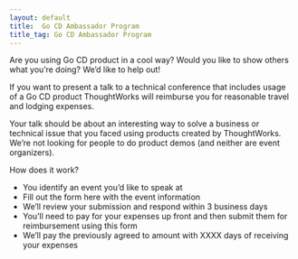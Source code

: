 ```yaml
---
layout: default
title:  Go CD Ambassador Program
title_tag: Go CD Ambassador Program
---
```


Are you using Go CD product in a cool way? Would you like to show others what you’re doing? We’d like to help out!

If you want to present a talk to a technical conference that includes usage of a Go CD product ThoughtWorks will reimburse you for reasonable travel and lodging expenses.

Your talk should be about an interesting way to solve a business or technical issue that you faced using products created by ThoughtWorks. We’re not looking for people to do product demos (and neither are event organizers).

How does it work?

- You identify an event you’d like to speak at
- Fill out the form here with the event information
- We’ll review your submission and respond within 3 business days
- You’ll need to pay for your expenses up front and then submit them for reimbursement using this form
- We’ll pay the previously agreed to amount with XXXX days of receiving your expenses
